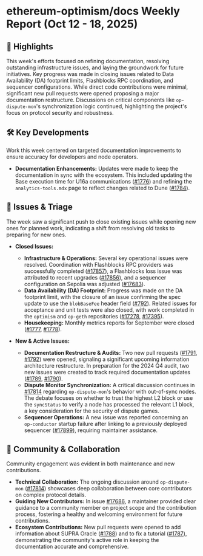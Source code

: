 # ethereum-optimism/docs Weekly Report (Oct 12 - 18, 2025)

## 🚀 Highlights
This week's efforts focused on refining documentation, resolving outstanding infrastructure issues, and laying the groundwork for future initiatives. Key progress was made in closing issues related to Data Availability (DA) footprint limits, Flashblocks RPC coordination, and sequencer configurations. While direct code contributions were minimal, significant new pull requests were opened proposing a major documentation restructure. Discussions on critical components like `op-dispute-mon`'s synchronization logic continued, highlighting the project's focus on protocol security and robustness.

## 🛠️ Key Developments
Work this week centered on targeted documentation improvements to ensure accuracy for developers and node operators.

- **Documentation Enhancements:** Updates were made to keep the documentation in sync with the ecosystem. This included updating the Base execution time for U16a communications ([#1776](https://github.com/ethereum-optimism/docs/pull/1776)) and refining the `analytics-tools.mdx` page to reflect changes related to Dune ([#1784](https://github.com/ethereum-optimism/docs/pull/1784)).

## 🐛 Issues & Triage
The week saw a significant push to close existing issues while opening new ones for planned work, indicating a shift from resolving old tasks to preparing for new ones.

- **Closed Issues:**
    - **Infrastructure & Operations:** Several key operational issues were resolved. Coordination with Flashblocks RPC providers was successfully completed ([#17857](https://github.com/ethereum-optimism/docs/issues/17857)), a Flashblocks loss issue was attributed to recent upgrades ([#17856](https://github.com/ethereum-optimism/docs/issues/17856)), and a sequencer configuration on Sepolia was adjusted ([#17683](https://github.com/ethereum-optimism/docs/issues/17683)).
    - **Data Availability (DA) Footprint:** Progress was made on the DA footprint limit, with the closure of an issue confirming the spec update to use the `blobBaseFee` header field ([#792](https://github.com/ethereum-optimism/docs/issues/792)). Related issues for acceptance and unit tests were also closed, with work completed in the `optimism` and `op-geth` repositories ([#17278](https://github.com/ethereum-optimism/docs/issues/17278), [#17395](https://github.com/ethereum-optimism/docs/issues/17395)).
    - **Housekeeping:** Monthly metrics reports for September were closed ([#1777](https://github.com/ethereum-optimism/docs/issues/1777), [#1778](https://github.com/ethereum-optimism/docs/issues/1778)).

- **New & Active Issues:**
    - **Documentation Restructure & Audits:** Two new pull requests ([#1791](https://github.com/ethereum-optimism/docs/pull/1791), [#1792](https://github.com/ethereum-optimism/docs/pull/1792)) were opened, signaling a significant upcoming information architecture restructure. In preparation for the 2024 Q4 audit, two new issues were created to track required documentation updates ([#1789](https://github.com/ethereum-optimism/docs/issues/1789), [#1790](https://github.com/ethereum-optimism/docs/issues/1790)).
    - **Dispute Monitor Synchronization:** A critical discussion continues in [#17814](https://github.com/ethereum-optimism/docs/issues/17814) regarding `op-dispute-mon`'s behavior with out-of-sync nodes. The debate focuses on whether to trust the highest L2 block or use the `syncStatus` to verify a node has processed the relevant L1 block, a key consideration for the security of dispute games.
    - **Sequencer Operations:** A new issue was reported concerning an `op-conductor` startup failure after linking to a previously deployed sequencer ([#17899](https://github.com/ethereum-optimism/docs/issues/17899)), requiring maintainer assistance.

## 💬 Community & Collaboration
Community engagement was evident in both maintenance and new contributions.

- **Technical Collaboration:** The ongoing discussion around `op-dispute-mon` ([#17814](https://github.com/ethereum-optimism/docs/issues/17814)) showcases deep collaboration between core contributors on complex protocol details.
- **Guiding New Contributors:** In issue [#17686](https://github.com/ethereum-optimism/docs/issues/17686), a maintainer provided clear guidance to a community member on project scope and the contribution process, fostering a healthy and welcoming environment for future contributions.
- **Ecosystem Contributions:** New pull requests were opened to add information about SUPRA Oracle ([#1788](https://github.com/ethereum-optimism/docs/pull/1788)) and to fix a tutorial ([#1787](https://github.com/ethereum-optimism/docs/pull/1787)), demonstrating the community's active role in keeping the documentation accurate and comprehensive.